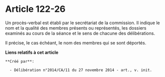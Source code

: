 # Article 122-26

Un procès-verbal est établi par le secrétariat de la commission. Il indique le nom et la qualité des membres présents ou
représentés, les dossiers examinés au cours de la séance et le sens de chacune des délibérations.

Il précise, le cas échéant, le nom des membres qui se sont déportés.

**Liens relatifs à cet article**

	**Créé par**:

	  - Délibération n°2014/CA/11 du 27 novembre 2014 - art., v. init.
